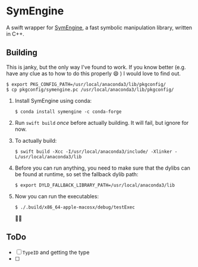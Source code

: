 # SymEngine

 A swift wrapper for [SymEngine](https://github.com/symengine/symengine), a fast symbolic manipulation library, written in C++.

## Building

This is janky, but the only way I've found to work. If you know better (e.g. have any clue as to how to do this properly :smile: ) I would love to find out.

```
$ export PKG_CONFIG_PATH=/usr/local/anaconda3/lib/pkgconfig/
$ cp pkgconfig/symengine.pc /usr/local/anaconda3/lib/pkgconfig/
```

1. Install SymEngine using conda: 

   ```
   $ conda install symengine -c conda-forge
   ```

2. Run `swift build` *once* before actually building. It will fail, but ignore for now.

3. To actually build:

   ```
   $ swift build -Xcc -I/usr/local/anaconda3/include/ -Xlinker -L/usr/local/anaconda3/lib
   ```

4. Before you can run anything, you need to make sure that the dylibs can be found at runtime, so set the fallback dylib path:

   ```
   $ export DYLD_FALLBACK_LIBRARY_PATH=/usr/local/anaconda3/lib
   ```

5. Now you can run the executables:

   ```
   $ ./.build/x86_64-apple-macosx/debug/testExec
   ```

   :confetti_ball::confetti_ball:

## ToDo

- [ ] `TypeID` and getting the type
- [ ] 